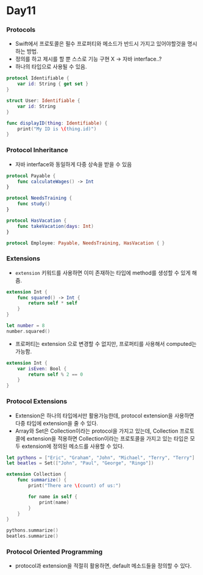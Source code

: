 # Day11

### Protocols

- Swift에서 프로토콜은 필수 프로퍼티와 메소드가 반드시 가지고 있어야할것을 명시하는 방법.
- 정의를 하고 제시를 할 뿐 스스로 기능 구현 X → 자바 interface..?
- 하나의 타입으로 사용될 수 있음.

```swift
protocol Identifiable {
    var id: String { get set }
}

struct User: Identifiable {
    var id: String
}

func displayID(thing: Identifiable) {
    print("My ID is \(thing.id)")
}
```

### Protocol Inheritance

- 자바 interface와 동일하게 다중 상속을 받을 수 있음

```swift
protocol Payable {
    func calculateWages() -> Int
}

protocol NeedsTraining {
    func study()
}

protocol HasVacation {
    func takeVacation(days: Int)
}
```

```swift
protocol Employee: Payable, NeedsTraining, HasVacation { }
```

### Extensions

- `extension` 키워드를 사용하면 이미 존재하는 타입에 method를 생성할 수 있게 해줌.

```swift
extension Int {
    func squared() -> Int {
        return self * self
    }
}

let number = 8
number.squared()
```

- 프로퍼티는 extension 으로 변경할 수 없지만, 프로퍼티를 사용해서 computed는 가능함.

```swift
extension Int {
    var isEven: Bool {
        return self % 2 == 0
    }
}
```

### Protocol Extensions

- Extension은 하나의 타입에서만 활용가능한데, protocol extension을 사용하면 다중 타입에 extension을 줄 수 있다.
- Array와 Set은 Collection이라는 protocol을 가지고 있는데, Collection 프로토콜에 extension을 적용하면 Collection이라는 프로토콜을 가지고 있는 타입은 모두 extension에 정의된 메소드를 사용할 수 있다.

```swift
let pythons = ["Eric", "Graham", "John", "Michael", "Terry", "Terry"]
let beatles = Set(["John", "Paul", "George", "Ringo"])

extension Collection {
    func summarize() {
        print("There are \(count) of us:")

        for name in self {
            print(name)
        }
    }
}

pythons.summarize()
beatles.summarize()
```

### Protocol Oriented Programming

- protocol과 extension을 적절히 활용하면, default 메소드들을 정의할 수 있다.